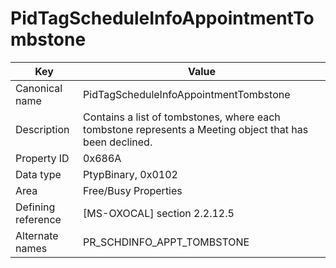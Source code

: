 # PidTagScheduleInfoAppointmentTombstone

| Key | Value |
|---|---|
| Canonical name | PidTagScheduleInfoAppointmentTombstone |
| Description | Contains a list of tombstones, where each tombstone represents a Meeting object that has been declined. |
| Property ID | 0x686A |
| Data type | PtypBinary, 0x0102 |
| Area | Free/Busy Properties |
| Defining reference | [MS-OXOCAL] section 2.2.12.5 |
| Alternate names | PR_SCHDINFO_APPT_TOMBSTONE |
